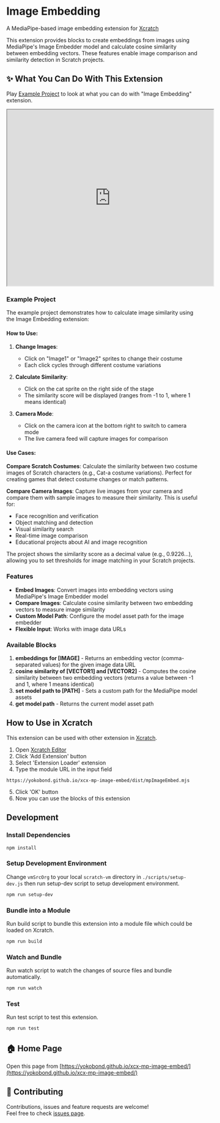 # Image Embedding
A MediaPipe-based image embedding extension for [Xcratch](https://xcratch.github.io/)

This extension provides blocks to create embeddings from images using MediaPipe's Image Embedder model and calculate cosine similarity between embedding vectors. These features enable image comparison and similarity detection in Scratch projects.


## ✨ What You Can Do With This Extension

Play [Example Project](https://xcratch.github.io/editor/#https://yokobond.github.io/xcx-mp-image-embed/projects/example.sb3) to look at what you can do with "Image Embedding" extension. 
<iframe src="https://xcratch.github.io/editor/player#https://yokobond.github.io/xcx-mp-image-embed/projects/example.sb3" width="540px" height="460px" allow="camera"></iframe>

### Example Project

The example project demonstrates how to calculate image similarity using the Image Embedding extension:

#### How to Use:

1. **Change Images**: 
   - Click on "Image1" or "Image2" sprites to change their costume
   - Each click cycles through different costume variations

2. **Calculate Similarity**: 
   - Click on the cat sprite on the right side of the stage
   - The similarity score will be displayed (ranges from -1 to 1, where 1 means identical)

3. **Camera Mode**:
   - Click on the camera icon at the bottom right to switch to camera mode
   - The live camera feed will capture images for comparison

#### Use Cases:

**Compare Scratch Costumes**: Calculate the similarity between two costume images of Scratch characters (e.g., Cat-a costume variations). Perfect for creating games that detect costume changes or match patterns.

**Compare Camera Images**: Capture live images from your camera and compare them with sample images to measure their similarity. This is useful for:
- Face recognition and verification
- Object matching and detection
- Visual similarity search
- Real-time image comparison
- Educational projects about AI and image recognition

The project shows the similarity score as a decimal value (e.g., 0.9226...), allowing you to set thresholds for image matching in your Scratch projects.

### Features

- **Embed Images**: Convert images into embedding vectors using MediaPipe's Image Embedder model
- **Compare Images**: Calculate cosine similarity between two embedding vectors to measure image similarity
- **Custom Model Path**: Configure the model asset path for the image embedder
- **Flexible Input**: Works with image data URLs

### Available Blocks

1. **embeddings for [IMAGE]** - Returns an embedding vector (comma-separated values) for the given image data URL
2. **cosine similarity of [VECTOR1] and [VECTOR2]** - Computes the cosine similarity between two embedding vectors (returns a value between -1 and 1, where 1 means identical)
3. **set model path to [PATH]** - Sets a custom path for the MediaPipe model assets
4. **get model path** - Returns the current model asset path


## How to Use in Xcratch

This extension can be used with other extension in [Xcratch](https://xcratch.github.io/). 
1. Open [Xcratch Editor](https://xcratch.github.io/editor)
2. Click 'Add Extension' button
3. Select 'Extension Loader' extension
4. Type the module URL in the input field 
```
https://yokobond.github.io/xcx-mp-image-embed/dist/mpImageEmbed.mjs
```
5. Click 'OK' button
6. Now you can use the blocks of this extension


## Development

### Install Dependencies

```sh
npm install
```

### Setup Development Environment

Change ```vmSrcOrg``` to your local ```scratch-vm``` directory in ```./scripts/setup-dev.js``` then run setup-dev script to setup development environment.

```sh
npm run setup-dev
```

### Bundle into a Module

Run build script to bundle this extension into a module file which could be loaded on Xcratch.

```sh
npm run build
```

### Watch and Bundle

Run watch script to watch the changes of source files and bundle automatically.

```sh
npm run watch
```

### Test

Run test script to test this extension.

```sh
npm run test
```


## 🏠 Home Page

Open this page from [https://yokobond.github.io/xcx-mp-image-embed/](https://yokobond.github.io/xcx-mp-image-embed/)


## 🤝 Contributing

Contributions, issues and feature requests are welcome!<br />Feel free to check [issues page](https://github.com/yokobond/xcx-mp-image-embed/issues). 
